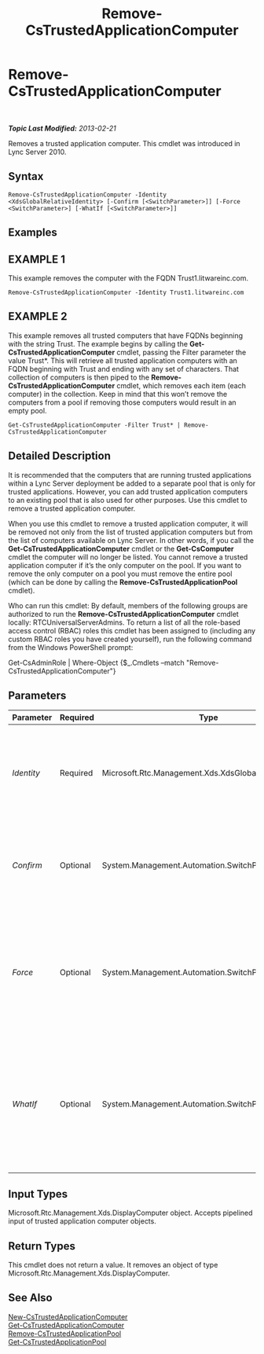 ﻿---
title: Remove-CsTrustedApplicationComputer
TOCTitle: Remove-CsTrustedApplicationComputer
ms:assetid: c9c0604b-a94e-42b9-9db3-bc3dbe686e41
ms:mtpsurl: https://technet.microsoft.com/en-us/library/Gg398838(v=OCS.15)
ms:contentKeyID: 48185433
ms.date: 07/23/2014
mtps_version: v=OCS.15
---

<div data-xmlns="http://www.w3.org/1999/xhtml">

<div class="topic" data-xmlns="http://www.w3.org/1999/xhtml" data-msxsl="urn:schemas-microsoft-com:xslt" data-cs="http://msdn.microsoft.com/en-us/">

<div data-asp="http://msdn2.microsoft.com/asp">

# Remove-CsTrustedApplicationComputer

</div>

<div id="mainSection">

<div id="mainBody">

<span> </span>

_**Topic Last Modified:** 2013-02-21_

Removes a trusted application computer. This cmdlet was introduced in Lync Server 2010.

<div>

## Syntax

    Remove-CsTrustedApplicationComputer -Identity <XdsGlobalRelativeIdentity> [-Confirm [<SwitchParameter>]] [-Force <SwitchParameter>] [-WhatIf [<SwitchParameter>]]

</div>

<div>

## Examples

<div>

## EXAMPLE 1

This example removes the computer with the FQDN Trust1.litwareinc.com.

    Remove-CsTrustedApplicationComputer -Identity Trust1.litwareinc.com

</div>

<div>

## EXAMPLE 2

This example removes all trusted computers that have FQDNs beginning with the string Trust. The example begins by calling the **Get-CsTrustedApplicationComputer** cmdlet, passing the Filter parameter the value Trust\*. This will retrieve all trusted application computers with an FQDN beginning with Trust and ending with any set of characters. That collection of computers is then piped to the **Remove-CsTrustedApplicationComputer** cmdlet, which removes each item (each computer) in the collection. Keep in mind that this won’t remove the computers from a pool if removing those computers would result in an empty pool.

    Get-CsTrustedApplicationComputer -Filter Trust* | Remove-CsTrustedApplicationComputer

</div>

</div>

<div>

## Detailed Description

It is recommended that the computers that are running trusted applications within a Lync Server deployment be added to a separate pool that is only for trusted applications. However, you can add trusted application computers to an existing pool that is also used for other purposes. Use this cmdlet to remove a trusted application computer.

When you use this cmdlet to remove a trusted application computer, it will be removed not only from the list of trusted application computers but from the list of computers available on Lync Server. In other words, if you call the **Get-CsTrustedApplicationComputer** cmdlet or the **Get-CsComputer** cmdlet the computer will no longer be listed. You cannot remove a trusted application computer if it’s the only computer on the pool. If you want to remove the only computer on a pool you must remove the entire pool (which can be done by calling the **Remove-CsTrustedApplicationPool** cmdlet).

Who can run this cmdlet: By default, members of the following groups are authorized to run the **Remove-CsTrustedApplicationComputer** cmdlet locally: RTCUniversalServerAdmins. To return a list of all the role-based access control (RBAC) roles this cmdlet has been assigned to (including any custom RBAC roles you have created yourself), run the following command from the Windows PowerShell prompt:

Get-CsAdminRole | Where-Object {$\_.Cmdlets –match "Remove-CsTrustedApplicationComputer"}

</div>

<div>

## Parameters


<table>
<colgroup>
<col style="width: 25%" />
<col style="width: 25%" />
<col style="width: 25%" />
<col style="width: 25%" />
</colgroup>
<thead>
<tr class="header">
<th>Parameter</th>
<th>Required</th>
<th>Type</th>
<th>Description</th>
</tr>
</thead>
<tbody>
<tr class="odd">
<td><p><em>Identity</em></p></td>
<td><p>Required</p></td>
<td><p>Microsoft.Rtc.Management.Xds.XdsGlobalRelativeIdentity</p></td>
<td><p>The fully qualified domain name (FQDN) of the computer to remove.</p></td>
</tr>
<tr class="even">
<td><p><em>Confirm</em></p></td>
<td><p>Optional</p></td>
<td><p>System.Management.Automation.SwitchParameter</p></td>
<td><p>Prompts you for confirmation before executing the command.</p></td>
</tr>
<tr class="odd">
<td><p><em>Force</em></p></td>
<td><p>Optional</p></td>
<td><p>System.Management.Automation.SwitchParameter</p></td>
<td><p>Suppresses any confirmation prompts that would otherwise be displayed before making changes.</p></td>
</tr>
<tr class="even">
<td><p><em>WhatIf</em></p></td>
<td><p>Optional</p></td>
<td><p>System.Management.Automation.SwitchParameter</p></td>
<td><p>Describes what would happen if you executed the command without actually executing the command.</p></td>
</tr>
</tbody>
</table>


</div>

<div>

## Input Types

Microsoft.Rtc.Management.Xds.DisplayComputer object. Accepts pipelined input of trusted application computer objects.

</div>

<div>

## Return Types

This cmdlet does not return a value. It removes an object of type Microsoft.Rtc.Management.Xds.DisplayComputer.

</div>

<div>

## See Also


[New-CsTrustedApplicationComputer](new-cstrustedapplicationcomputer.md)  
[Get-CsTrustedApplicationComputer](get-cstrustedapplicationcomputer.md)  
[Remove-CsTrustedApplicationPool](remove-cstrustedapplicationpool.md)  
[Get-CsTrustedApplicationPool](get-cstrustedapplicationpool.md)  
  

</div>

</div>

<span> </span>

</div>

</div>

</div>


